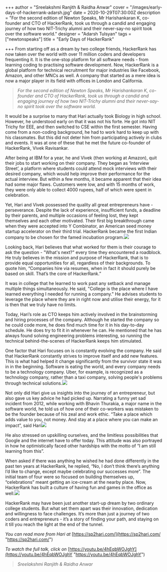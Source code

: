 +++
author = "Sreelakshmi Ranjith & Raidha Anwar"
cover = "/images/early-days-of-hackerrank-adarsh.jpg"
date = 2020-10-29T07:30:00Z
description = "For the second edition of Newton Speaks, Mr Harishankaran K, co-founder and CTO of HackerRank, took us through a candid and engaging journey of how two NIT-Trichy alumni and their never-say-no spirit took over the software world."
designer = "Adarsh Tulsyan"
tags = ["newtonspeaks"]
title = "Early Days of HackerRank"

+++
From starting off as a dream by two college friends, HackerRank has now taken over the world with over 11 million coders and developers frequenting it. It is the one-stop platform for all software needs - from learning coding to practising software development. Now, HackerRank is a global platform for technical recruitment for major industries like Facebook, Amazon, and other MNCs as well. A company that started as a mere idea is now a major player in its field with offices in London and California.

> _For the second edition of Newton Speaks, Mr Harishankaran K, co-founder and CTO of HackerRank, took us through a candid and engaging journey of how two NIT-Trichy alumni and their never-say-no spirit took over the software world._

It would be a surprise to many that Hari actually took Biology in high school. However, he understood early on that it was not his forte. He got into NIT Trichy for EEE, and then switched to CSE within the first semester. Having come from a non-coding background, he had to work hard to keep up with his classmates. But this did not deter him from participating actively in clubs and events. It was at one of these that he met the future co-founder of HackerRank, Vivek Ravisankar.

After being at IBM for a year, he and Vivek (then working at Amazon), quit their jobs to start working on their company. They began as ‘Interview Street’, a platform where students could attend mock interviews with their desired company, which would help improve their performance for the actual interview. But within a few months, it became apparent that their idea had some major flaws. Customers were low, and with 15 months of work, they were only able to collect 4000 rupees, half of which were spent in celebration.

Yet, Hari and Vivek possessed the quality all great entrepreneurs have - perseverance. Despite the lack of experience, insufficient funds, a deadline by their parents, and multiple occasions of feeling lost, they kept themselves and each other motivated. Their first big breakthrough came when they were accepted into Y Combinator, an American seed money startup accelerator on their third trial. HackerRank became the first Indian company to be chosen for the famed incubation program.![](/images/10.PNG)

Looking back, Hari believes that what worked for them is their courage to ask the question - "What's next?" every time they encountered a roadblock. He truly believes in the mission and purpose of HackerRank, that is to provide equal opportunities for all, regardless of their backgrounds. To quote him, “Companies hire via resumes, when in fact it should purely be based on skill. That’s the core of HackerRank.”

It was in college that he learned to work past any setback and manage multiple things simultaneously. He said, "College is the place where I have learned everything I needed for running a company." He advises students to leverage the place where they are in right now and utilise their energy, for it is then that we truly have no limits.

Today, Hari’s role as CTO keeps him actively involved in the brainstorming and hiring processes of the company. Although he started the company so he could code more, he does find much time for it in his day-to-day schedule. He does try to fit it in whenever he can. He mentioned that he has always found solving engineering problems interesting, so running the technical behind-the-scenes of HackerRank keeps him stimulated.

One factor that Hari focuses on is constantly evolving the company. He said that HackerRank constantly strives to improve itself and add new features. This is what had helped it change significantly from the survivor state it was in in the beginning. Software is eating the world, and every company needs to be a technology company. Uber, for example, is recognized as a technology company, rather than a taxi company, solving people's problems through technical solutions.![](/images/13.PNG)

Not only did Hari give us insights into the journey of an entrepreneur, but also gave us key advice he had picked up. Narrating a funny yet sad incident from 2012, while working with Bhavin Thurakia, a major name in the software world, he told us of how one of their co-workers was mistaken to be the founder because of his zeal and work ethic. “Take a place which adds value to you, not money. And stay at a place where you can make an impact”, said Hari![](/images/39.PNG)

He also stressed on upskilling ourselves, and the limitless possibilities that Google and the internet have to offer today. This attitude was also portrayed in how he optimistically faced other hardships with the motto of “I am still learning from this”.

When asked if there was anything he wished he had done differently in the past ten years at HackerRank, he replied, “No, I don’t think there’s anything I’d like to change, except maybe celebrating our successes more”. The initial team of four were so focused on building themselves up, “celebrations” meant getting an ice-cream at the nearby place. Now, HackerRank has built a culture of having fun and games in the office as well.![](/images/41.PNG)

HackerRank may have been just another start-up dream by two ordinary college students. But what set them apart was their innovation, dedication and willingness to face challenges. It’s more than just a journey of two coders and entrepreneurs - it’s a story of finding your path, and staying on it till you reach the light at the end of the tunnel.

_You can read more from Hari at_ [https://sp2hari.com/](https://sp2hari.com/ "https://sp2hari.com/")

_To watch the full talk, click on_ [https://youtu.be/4hEqbWOJghY](https://youtu.be/4hEqbWOJghY "https://youtu.be/4hEqbWOJghY")

> _Sreelakshmi Ranjith & Raidha Anwar_